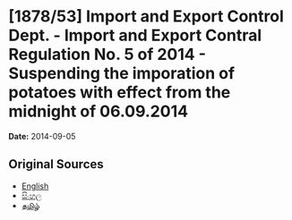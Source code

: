 # [1878/53] Import and Export Control Dept. - Import and Export Contral Regulation No. 5 of 2014 - Suspending the imporation of potatoes with effect from the midnight of 06.09.2014

**Date:** 2014-09-05

## Original Sources

- [English](https://documents.gov.lk/view/extra-gazettes/2014/9/1878-53_E.pdf)
- [සිංහල](https://documents.gov.lk/view/extra-gazettes/2014/9/1878-53_S.pdf)
- [தமிழ்](https://documents.gov.lk/view/extra-gazettes/2014/9/1878-53_T.pdf)
